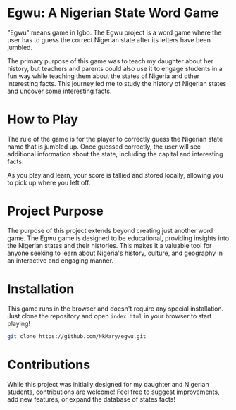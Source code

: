 # Egwu: A Nigerian State Word Game

"Egwu" means game in Igbo. The Egwu project is a word game where the user has to guess the correct Nigerian state after its letters have been jumbled. 

The primary purpose of this game was to teach my daughter about her history, but teachers and parents could also use it to engage students in a fun way while teaching them about the states of Nigeria and other interesting facts. This journey led me to study the history of Nigerian states and uncover some interesting facts.

# How to Play

The rule of the game is for the player to correctly guess the Nigerian state name that is jumbled up. Once guessed correctly, the user will see additional information about the state, including the capital and interesting facts. 

As you play and learn, your score is tallied and stored locally, allowing you to pick up where you left off.

# Project Purpose

The purpose of this project extends beyond creating just another word game. The Egwu game is designed to be educational, providing insights into the Nigerian states and their histories. This makes it a valuable tool for anyone seeking to learn about Nigeria's history, culture, and geography in an interactive and engaging manner.

# Installation

This game runs in the browser and doesn't require any special installation. Just clone the repository and open `index.html` in your browser to start playing!

```bash
git clone https://github.com/NkMary/egwu.git
```

# Contributions

While this project was initially designed for my daughter and Nigerian students, contributions are welcome! Feel free to suggest improvements, add new features, or expand the database of states facts!
